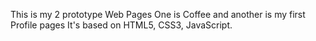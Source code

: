 This is my 2 prototype Web Pages
One is Coffee and another is my first Profile pages
It's based on HTML5, CSS3, JavaScript.
